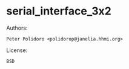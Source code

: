 # serial_interface_3x2

Authors:

    Peter Polidoro <polidorop@janelia.hhmi.org>

License:

    BSD

